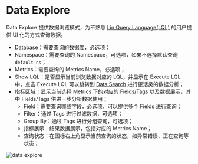 # Data Explore

Data Explore 提供数据浏览模式，为不熟悉 [Lin Query Language(LQL)](../lql.md) 的用户提供 UI 化的方式查询数据。
- Database：需要查询的数据库，必选项；
- Namespace：需要查询的 Namespace，可选项，如果不选择默认查询 `default-ns`； 
- Metrics：需要查询的 Metrics Name，必选项；
- Show LQL：是否显示当前浏览数据对应的 LQL，并显示在 Execute LQL 中，点击 Execute LQL 可以跳转到 [Data Search](./search.md) 进行更活灵的数据分析；
- 指标区域：显示当前选择 Metrics 下的对应的 Fields/Tags 以及数据展示，其中 Fields/Tags 供进一步分析数据使用；
  - Field：需要查询哪些字段，必选项，可以提供多个 Fields 进行查询；
  - Filter：通过 Tags 进行过滤数据，可选项；
  - Group By：通过 Tags 进行分组查询，可选项；
  - 指标展示：结果数据展示，包括对应的 Metrics Name；
  - 查询状态：在图标右上角显示当前查询的状态，如异常错误、正在查询等状态；

<image-window>

![data explore](@images/guide/admin_ui/data_explore.png)

</image-window>